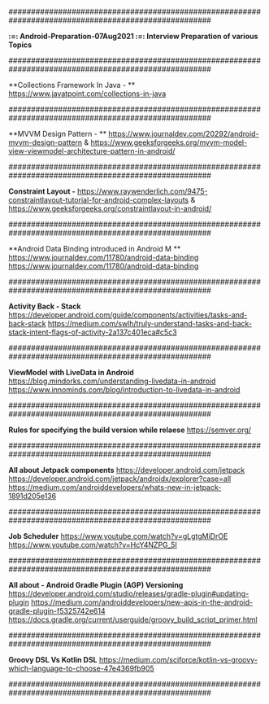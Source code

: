 #####################################################################################################

********:=:**** **********Android-Preparation-07Aug2021********** **:=:**
******Interview Preparation of various Topics**********

#####################################################################################################

**Collections Framework In Java - **
https://www.javatpoint.com/collections-in-java

#####################################################################################################

**MVVM Design Pattern - **
https://www.journaldev.com/20292/android-mvvm-design-pattern
&
https://www.geeksforgeeks.org/mvvm-model-view-viewmodel-architecture-pattern-in-android/

#####################################################################################################

**Constraint Layout -**
 https://www.raywenderlich.com/9475-constraintlayout-tutorial-for-android-complex-layouts 
& https://www.geeksforgeeks.org/constraintlayout-in-android/

#####################################################################################################

**Android Data Binding introduced in Android M **
https://www.journaldev.com/11780/android-data-binding
https://www.journaldev.com/11780/android-data-binding

#####################################################################################################

**Activity Back - Stack**
https://developer.android.com/guide/components/activities/tasks-and-back-stack
https://medium.com/swlh/truly-understand-tasks-and-back-stack-intent-flags-of-activity-2a137c401eca#c5c3

#####################################################################################################

**ViewModel with LiveData in Android**
https://blog.mindorks.com/understanding-livedata-in-android
https://www.innominds.com/blog/introduction-to-livedata-in-android

#####################################################################################################

**Rules for specifying the build version while relaese**
https://semver.org/

#####################################################################################################

**All about Jetpack components**
https://developer.android.com/jetpack
https://developer.android.com/jetpack/androidx/explorer?case=all
https://medium.com/androiddevelopers/whats-new-in-jetpack-1891d205e136

#####################################################################################################

**Job Scheduler**
https://www.youtube.com/watch?v=gLgtgMiDrOE
https://www.youtube.com/watch?v=HcY4NZPG_5I

#####################################################################################################

**All about - Android Gradle Plugin (AGP) Versioning**
https://developer.android.com/studio/releases/gradle-plugin#updating-plugin
https://medium.com/androiddevelopers/new-apis-in-the-android-gradle-plugin-f5325742e614
https://docs.gradle.org/current/userguide/groovy_build_script_primer.html

#####################################################################################################

**Groovy DSL Vs Kotlin DSL**
https://medium.com/sciforce/kotlin-vs-groovy-which-language-to-choose-47e4369fb905

#####################################################################################################
